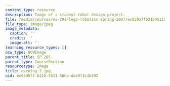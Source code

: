 ```yaml
---
content_type: resource
description: Image of a student robot design project.
file: /media/courses/es-293-lego-robotics-spring-2007/ec0395ffb21b451158badae9f1c4b192_evening_2.jpg
file_type: image/jpeg
image_metadata:
  caption: ''
  credit: ''
  image-alt: ''
learning_resource_types: []
ocw_type: OCWImage
parent_title: SP.285
parent_type: CourseSection
resourcetype: Image
title: evening_2.jpg
uid: ec0395ff-b21b-4511-58ba-dae9f1c4b192
---
```

